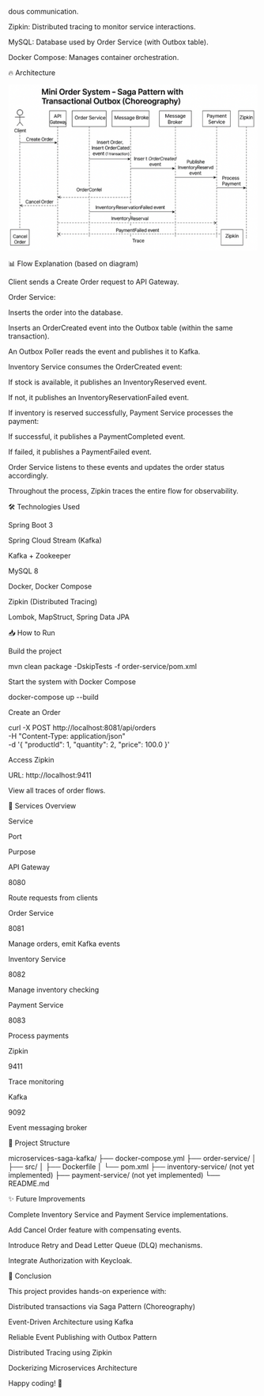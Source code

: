 dous communication.

Zipkin: Distributed tracing to monitor service interactions.

MySQL: Database used by Order Service (with Outbox table).

Docker Compose: Manages container orchestration.

🔥 Architecture

![Diagram](./Image/Diagram.png)

📊 Flow Explanation (based on diagram)

Client sends a Create Order request to API Gateway.

Order Service:

Inserts the order into the database.

Inserts an OrderCreated event into the Outbox table (within the same transaction).

An Outbox Poller reads the event and publishes it to Kafka.

Inventory Service consumes the OrderCreated event:

If stock is available, it publishes an InventoryReserved event.

If not, it publishes an InventoryReservationFailed event.

If inventory is reserved successfully, Payment Service processes the payment:

If successful, it publishes a PaymentCompleted event.

If failed, it publishes a PaymentFailed event.

Order Service listens to these events and updates the order status accordingly.

Throughout the process, Zipkin traces the entire flow for observability.

🛠️ Technologies Used

Spring Boot 3

Spring Cloud Stream (Kafka)

Kafka + Zookeeper

MySQL 8

Docker, Docker Compose

Zipkin (Distributed Tracing)

Lombok, MapStruct, Spring Data JPA

📥 How to Run

Build the project

mvn clean package -DskipTests -f order-service/pom.xml

Start the system with Docker Compose

docker-compose up --build

Create an Order

curl -X POST http://localhost:8081/api/orders \
-H "Content-Type: application/json" \
-d '{
      "productId": 1,
      "quantity": 2,
      "price": 100.0
    }'

Access Zipkin

URL: http://localhost:9411

View all traces of order flows.

📄 Services Overview

Service

Port

Purpose

API Gateway

8080

Route requests from clients

Order Service

8081

Manage orders, emit Kafka events

Inventory Service

8082

Manage inventory checking

Payment Service

8083

Process payments

Zipkin

9411

Trace monitoring

Kafka

9092

Event messaging broker

🔧 Project Structure

microservices-saga-kafka/
├── docker-compose.yml
├── order-service/
│   ├── src/
│   ├── Dockerfile
│   └── pom.xml
├── inventory-service/ (not yet implemented)
├── payment-service/ (not yet implemented)
└── README.md

✨ Future Improvements

Complete Inventory Service and Payment Service implementations.

Add Cancel Order feature with compensating events.

Introduce Retry and Dead Letter Queue (DLQ) mechanisms.

Integrate Authorization with Keycloak.

🚀 Conclusion

This project provides hands-on experience with:

Distributed transactions via Saga Pattern (Choreography)

Event-Driven Architecture using Kafka

Reliable Event Publishing with Outbox Pattern

Distributed Tracing using Zipkin

Dockerizing Microservices Architecture

Happy coding! 🎉

